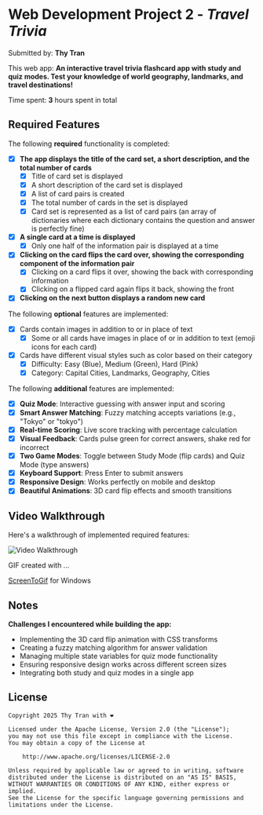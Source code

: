 # Web Development Project 2 - *Travel Trivia*

Submitted by: **Thy Tran**

This web app: **An interactive travel trivia flashcard app with study and quiz modes. Test your knowledge of world geography, landmarks, and travel destinations!**

Time spent: **3** hours spent in total

## Required Features

The following **required** functionality is completed:

- [x] **The app displays the title of the card set, a short description, and the total number of cards**
  - [x] Title of card set is displayed 
  - [x] A short description of the card set is displayed 
  - [x] A list of card pairs is created
  - [x] The total number of cards in the set is displayed 
  - [x] Card set is represented as a list of card pairs (an array of dictionaries where each dictionary contains the question and answer is perfectly fine)
- [x] **A single card at a time is displayed**
  - [x] Only one half of the information pair is displayed at a time
- [x] **Clicking on the card flips the card over, showing the corresponding component of the information pair**
  - [x] Clicking on a card flips it over, showing the back with corresponding information 
  - [x] Clicking on a flipped card again flips it back, showing the front
- [x] **Clicking on the next button displays a random new card**

The following **optional** features are implemented:

- [x] Cards contain images in addition to or in place of text
  - [x] Some or all cards have images in place of or in addition to text (emoji icons for each card)
- [x] Cards have different visual styles such as color based on their category
  - [x] Difficulty: Easy (Blue), Medium (Green), Hard (Pink)
  - [x] Category: Capital Cities, Landmarks, Geography, Cities

The following **additional** features are implemented:

* [x] **Quiz Mode**: Interactive guessing with answer input and scoring
* [x] **Smart Answer Matching**: Fuzzy matching accepts variations (e.g., "Tokyo" or "tokyo")
* [x] **Real-time Scoring**: Live score tracking with percentage calculation
* [x] **Visual Feedback**: Cards pulse green for correct answers, shake red for incorrect
* [x] **Two Game Modes**: Toggle between Study Mode (flip cards) and Quiz Mode (type answers)
* [x] **Keyboard Support**: Press Enter to submit answers
* [x] **Responsive Design**: Works perfectly on mobile and desktop
* [x] **Beautiful Animations**: 3D card flip effects and smooth transitions

## Video Walkthrough

Here's a walkthrough of implemented required features:

<img src='src/assets/Project2CodePath.gif/' title='Video Walkthrough' width='' alt='Video Walkthrough' />

<!-- Replace this with whatever GIF tool you used! -->
GIF created with ...  

[ScreenToGif](https://www.screentogif.com/) for Windows


## Notes

**Challenges I encountered while building the app:**
- Implementing the 3D card flip animation with CSS transforms
- Creating a fuzzy matching algorithm for answer validation
- Managing multiple state variables for quiz mode functionality
- Ensuring responsive design works across different screen sizes
- Integrating both study and quiz modes in a single app


## License

    Copyright 2025 Thy Tran with ❤️

    Licensed under the Apache License, Version 2.0 (the "License");
    you may not use this file except in compliance with the License.
    You may obtain a copy of the License at

        http://www.apache.org/licenses/LICENSE-2.0

    Unless required by applicable law or agreed to in writing, software
    distributed under the License is distributed on an "AS IS" BASIS,
    WITHOUT WARRANTIES OR CONDITIONS OF ANY KIND, either express or implied.
    See the License for the specific language governing permissions and
    limitations under the License.
